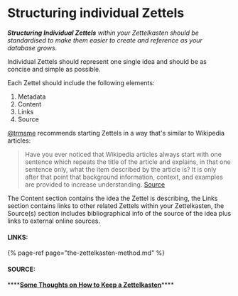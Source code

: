 # Structuring individual Zettels

_**Structuring Individual Zettels** within your Zettelkasten should be standardised to make them easier to create and reference as your database grows._ 

Individual Zettels should represent one single idea and should be as concise and simple as possible. 

Each Zettel should include the following elements: 

1. Metadata
2. Content
3. Links
4. Source

[@trmsme](https://twitter.com/trmsme) recommends starting Zettels in a way that's similar to Wikipedia articles: 

> Have you ever noticed that Wikipedia articles always start with one sentence which repeats the title of the article and explains, in that one sentence only, what the item described by the article is? It is only after that point that background information, context, and examples are provided to increase understanding. [Source ](https://trms.me/some-thoughts-on-how-to-keep-a-zettelkasten)

The Content section contains the idea the Zettel is describing, the Links section contains links to other related Zettels within your Zettelkasten, the Source\(s\) section includes bibliographical info of the source of the idea plus links to external online sources. 

#### **LINKS:** 

{% page-ref page="the-zettelkasten-method.md" %}

#### **SOURCE:**

\*\*\*\*[**Some Thoughts on How to Keep a Zettelkasten**](https://trms.me/some-thoughts-on-how-to-keep-a-zettelkasten/)\*\*\*\*

